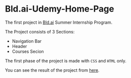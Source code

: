 # Bld.ai-Udemy-Home-Page

The first project in [Bld.ai](https://www.bld.ai/) Summer Internship Program.

The Project consists of 3 Sections:

- Navigation Bar
- Header
- Courses Secion

The first phase of the project is made with `CSS` and `HTML` only.

You can see the result of the project from [here](https://7oskaaa.github.io/Bld.ai-Udemy-Home-Page/).
